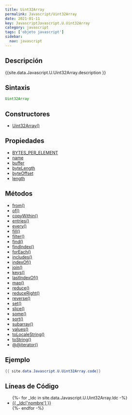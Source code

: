 ```yaml
---
title: Uint32Array
permalink: Javascript/Uint32Array
date: 2021-01-11
key: JavascriptJavascript.U.Uint32Array
category: javascript
tags: ['objeto javascript']
sidebar: 
  nav: javascript
---
```


## Descripción
{{site.data.Javascript.U.Uint32Array.description }}

## Sintaxis
~~~javascript
Uint32Array
~~~

## Constructores
* [Uint32Array()](/javascript/Uint32Array/Uint32Array/)

## Propiedades
* [BYTES_PER_ELEMENT](/javascript/Uint32Array/BYTES_PER_ELEMENT)
* [name](/javascript/Uint32Array/name)
* [buffer](/javascript/Uint32Array/buffer)
* [byteLength](/javascript/Uint32Array/byteLength)
* [byteOffset](/javascript/Uint32Array/byteOffset)
* [length](/javascript/Uint32Array/length)

## Métodos
* [from()](/javascript/Uint32Array/from)
* [of()](/javascript/Uint32Array/of)
* [copyWithin()](/javascript/Uint32Array/copyWithin)
* [entries()](/javascript/Uint32Array/entries)
* [every()](/javascript/Uint32Array/every)
* [fill()](/javascript/Uint32Array/fill)
* [filter()](/javascript/Uint32Array/filter)
* [find()](/javascript/Uint32Array/find)
* [findIndex()](/javascript/Uint32Array/findIndex)
* [forEach()](/javascript/Uint32Array/forEach)
* [includes()](/javascript/Uint32Array/includes)
* [indexOf()](/javascript/Uint32Array/indexOf)
* [join()](/javascript/Uint32Array/join)
* [keys()](/javascript/Uint32Array/keys)
* [lastIndexOf()](/javascript/Uint32Array/lastIndexOf)
* [map()](/javascript/Uint32Array/map)
* [reduce()](/javascript/Uint32Array/reduce)
* [reduceRight()](/javascript/Uint32Array/reduceRight)
* [reverse()](/javascript/Uint32Array/reverse)
* [set()](/javascript/Uint32Array/set)
* [slice()](/javascript/Uint32Array/slice)
* [some()](/javascript/Uint32Array/some)
* [sort()](/javascript/Uint32Array/sort)
* [subarray()](/javascript/Uint32Array/subarray)
* [values()](/javascript/Uint32Array/values)
* [toLocaleString()](/javascript/Uint32Array/toLocaleString)
* [toString()](/javascript/Uint32Array/toString)
* [@@iterator()](/javascript/Uint32Array/@@iterator)

## Ejemplo
~~~java
{{ site.data.Javascript.U.Uint32Array.code}}
~~~

## Líneas de Código
<ul>
{%- for _ldc in site.data.Javascript.U.Uint32Array.ldc -%}
   <li>
       <a href="{{_ldc['url'] }}">{{ _ldc['nombre'] }}</a>
   </li>
{%- endfor -%}
</ul>

